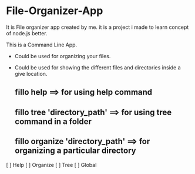 # File-Organizer-App
It is File organizer app created by me. it is a project i made to learn concept of node.js better.

This is a Command Line App.
* Could be used for organizing your files.
* Could be used for showing the different files and directories inside a give location.

  ##  fillo help      ==> for using help command
  ##  fillo tree 'directory_path'     ==> for using tree command in a folder
  ##  fillo organize 'directory_path'     ==> for organizing a particular directory

[ ] Help
[ ] Organize
[ ] Tree
[ ] Global

